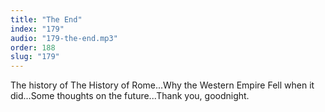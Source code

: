 ```yaml
---
title: "The End"
index: "179"
audio: "179-the-end.mp3"
order: 188
slug: "179"
---
```


The history of The History of Rome...Why the Western Empire Fell when it did...Some thoughts on the future...Thank you, goodnight.  


